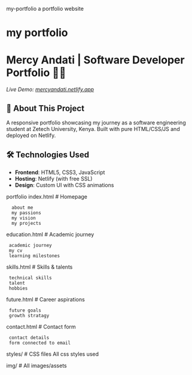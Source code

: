 my-portfolio
 a portfolio website
 
 # my portfolio
 # Mercy Andati | Software Developer Portfolio 👩‍💻
 *Live Demo: [mercyandati.netlify.app](https://mercyportfolio.netlify.app/)*
 
 ## 🌟 About This Project
 A responsive portfolio showcasing my journey as a software engineering student at Zetech University, Kenya. Built with pure HTML/CSS/JS and deployed on Netlify.
 
 ## 🛠 Technologies Used
 - **Frontend**: HTML5, CSS3, JavaScript  
 - **Hosting**: Netlify (with free SSL)  
 - **Design**: Custom UI with CSS animations  
 
 portfolio
  index.html # Homepage
  
      about me
      my passions
      my vision
      my projects
 
 education.html # Academic journey
 
     academic journey
     my cv
     learning milestones
 
 skills.html # Skills & talents
 
     technical skills
     talent
     hobbies
 
 future.html # Career aspirations
 
     future goals
     growth stratagy
 
 contact.html # Contact form
 
     contact details
     form connected to email
 
 styles/ # CSS files
     All css styles used 
 
 img/ # All images/assets
 
 
